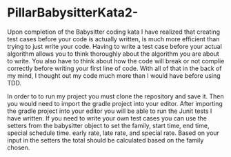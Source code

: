 # PillarBabysitterKata2-
Upon completion of the Babysitter coding kata I have realized that creating test cases before your code is actually written, 
is much more efficient than trying to just write your code. Having to write a test case before your actual algorithm allows
you to think thoroughly about the algorithm you are about to write. You also have to think about how the code will break
or not complie correctly before writing your first line of code. With all of that in the back of my mind, I thought out my code
much more than I would have before using TDD.

In order to to run my project you must clone the repository and save it.
Then you would need to import the gradle project into your editor.
After importing the gradle project into your editor you will be able to run the Junit tests I have written.
If you need to write your own test cases you can use the setters from the babysitter object to set the family, start time, 
end time, special schedule time. early rate, late rate, and special rate. 
Based on your input in the setters the total should be calculated based on the family chosen. 
